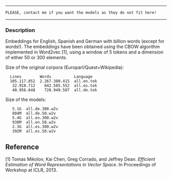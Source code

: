 ********************************************************************************
```PLEASE, contact me if you want the models as they do not fit here! ```
********************************************************************************

### Description

Embeddings for English, Spanish and German with billion words (except for words!). 
The embeddings have been obtained using the CBOW algorithm implemented in Word2vec [1], using a window of 5 tokens and a dimension of either 50 or 300 elements.


Size of the original corpora (Europarl/Quest+Wikipedia):

``` 
  Lines        Words          Language
  105.117.852  2.267.380.415  all.en.tok
   32.918.712    842.585.552  all.es.tok
   40.956.648    728.949.587  all.de.tok
```

Size of the models: 

```
   5.1G  all.de.300.w2v
   884M  all.de.50.w2v
   5.4G  all.en.300.w2v
   938M  all.en.50.w2v
   2.3G  all.es.300.w2v
   392M  all.es.50.w2v
```

Reference
----------

[1] Tomas Mikolov, Kai Chen, Greg Corrado, and Jeffrey Dean. 
    *Efficient Estimation of Word Representations in Vector Space*. 
    In Proceedings of Workshop at ICLR, 2013.

